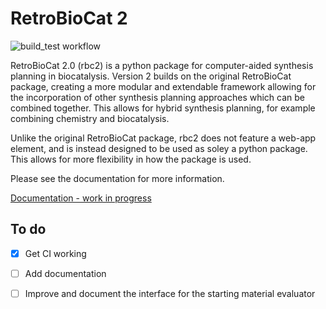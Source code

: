 # RetroBioCat 2
![build_test workflow](https://github.com/willfinnigan/retrobiocat_2/actions/workflows/build_and_test.yml/badge.svg)

RetroBioCat 2.0 (rbc2) is a python package for computer-aided synthesis planning
in biocatalysis.  Version 2 builds on the original RetroBioCat package, creating
a more modular and extendable framework allowing for the incorporation of other
synthesis planning approaches which can be combined together.  This allows for hybrid
synthesis planning, for example combining chemistry and biocatalysis.

Unlike the original RetroBioCat package, rbc2 does not feature a web-app element,
and is instead designed to be used as soley a python package.  This allows for more
flexibility in how the package is used.  

Please see the documentation for more information.

[Documentation - work in progress](https://retrobiocat-2.readthedocs.io/en/latest/) 

## To do
- [x] Get CI working
- [ ] Add documentation
- [ ] Improve and document the interface for the starting material evaluator



